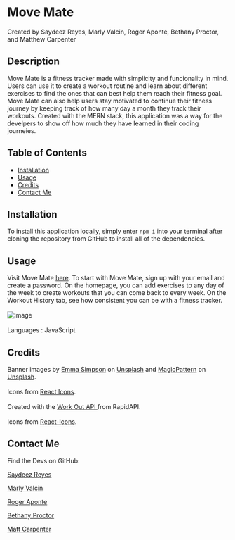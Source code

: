 # Move Mate
  Created by Saydeez Reyes, Marly Valcin, Roger Aponte, Bethany Proctor, and Matthew Carpenter

  ## Description
  Move Mate is a fitness tracker made with simplicity and funcionality in mind. Users can use it to create a workout routine and learn about different exercises to find the ones that can best help them reach their fitness goal. Move Mate can also help users stay motivated to continue their fitness journey by keeping track of how many day a month they track their workouts. Created with the MERN stack, this application was a way for the develpers to show off how much they have learned in their coding journeies.

  ## Table of Contents
  * [Installation](#installation)
  * [Usage](#usage)
  * [Credits](#credits)
  * [Contact Me](#contact-me)

  ## Installation
  To install this application locally, simply enter `npm i` into your terminal after cloning the repository from GitHub to install all of the dependencies.

  ## Usage
  Visit Move Mate <a href="#"> here</a>. To start with Move Mate, sign up with your email and create a password. On the homepage, you can add exercises to any day of the week to create workouts that you can come back to every week. On the Workout History tab, see how consistent you can be with a fitness tracker. 
  </br>
  </br>
  ![image](https://github.com/user-attachments/assets/d8c9914c-f70e-48b4-8e7e-1902cb4d077e)
  </br>
  </br>
  Languages : JavaScript

  ## Credits
  Banner images by <a href="https://unsplash.com/@esdesignisms?utm_content=creditCopyText&utm_medium=referral&utm_source=unsplash">Emma Simpson</a> on <a href="https://unsplash.com/photos/woman-walking-on-pathway-during-daytime-mNGaaLeWEp0?utm_content=creditCopyText&utm_medium=referral&utm_source=unsplash">Unsplash</a> and <a href="https://unsplash.com/@magicpattern?utm_content=creditCopyText&utm_medium=referral&utm_source=unsplash">MagicPattern</a> on <a href="https://unsplash.com/photos/a-blurry-image-of-a-red-and-black-background-iAR6yhCkrxc?utm_content=creditCopyText&utm_medium=referral&utm_source=unsplash">Unsplash</a>.
  </br>
  </br>
  Icons from <a href='https://react-icons.github.io/react-icons/'>React Icons</a>.
  </br>
  </br>
  Created with the <a href='https://rapidapi.com/naeimsalib/api/work-out-api1'> Work Out API </a> from RapidAPI. 
  </br>
  </br>
  Icons from <a href="https://react-icons.github.io/react-icons">React-Icons</a>.

  ## Contact Me
  Find the Devs on GitHub: 

<a href="https://github.com/Saydeezr">Saydeez Reyes</a>

<a href="https://github.com/MarlyV1">Marly Valcin</a>

<a href="https://github.com/rogretheekyogre">Roger Aponte</a>

<a href="https://github.com/BethanyProctor">Bethany Proctor</a>

<a href="https://github.com/Matt-Carpenter-12">Matt Carpenter</a>
